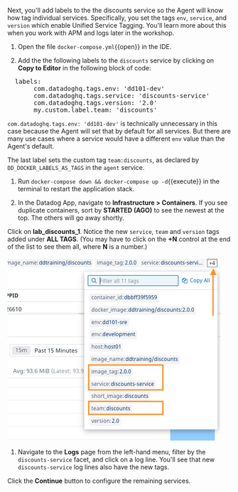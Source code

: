 Next, you'll add labels to the the discounts service so the Agent will know how tag individual services. Specifically, you set the tags `env`, `service`, and `version` which enable Unified Service Tagging. You'll learn more about this when you work with APM and logs later in the workshop.

1. Open the file `docker-compose.yml`{{open}} in the IDE.

1. Add the the following labels to the `discounts` service by clicking on **Copy to Editor** in the following block of code:

  <pre class="file" data-filename="docker-compose.yml" data-target="insert" data-marker="# paste discounts labels here">
  labels:
       com.datadoghq.tags.env: 'dd101-dev'
       com.datadoghq.tags.service: 'discounts-service'
       com.datadoghq.tags.version: '2.0'
       my.custom.label.team: 'discounts'</pre>

  `com.datadoghq.tags.env: 'dd101-dev'` is technically unnecessary in this case because the Agent will set that by default for all services. But there are many use cases where a service would have a different `env` value than the Agent's default.

  The last label sets the custom tag `team:discounts`, as declared by `DD_DOCKER_LABELS_AS_TAGS` in the `agent` service.

1. Run `docker-compose down && docker-compose up -d`{{execute}} in the terminal to restart the application stack.

1. In the Datadog App, navigate to **Infrastructure > Containers**. If you see duplicate containers, sort by **STARTED (AGO)** to see the newest at the top. The others will go away shortly.

  Click on **lab_discounts_1**. Notice the new `service`, `team` and `version` tags added under **ALL TAGS**. (You may have to click on the **+N** control at the end of the list to see them all, where **N** is a number.)

  ![Discounts container post-configuration](./assets/discounts-container-post-config.png)

1. Navigate to the **Logs** page from the left-hand menu, filter by the `discounts-service` facet, and click on a log line. You'll see that new `discounts-service` log lines also have the new tags.

Click the **Continue** button to configure the remaining services.
